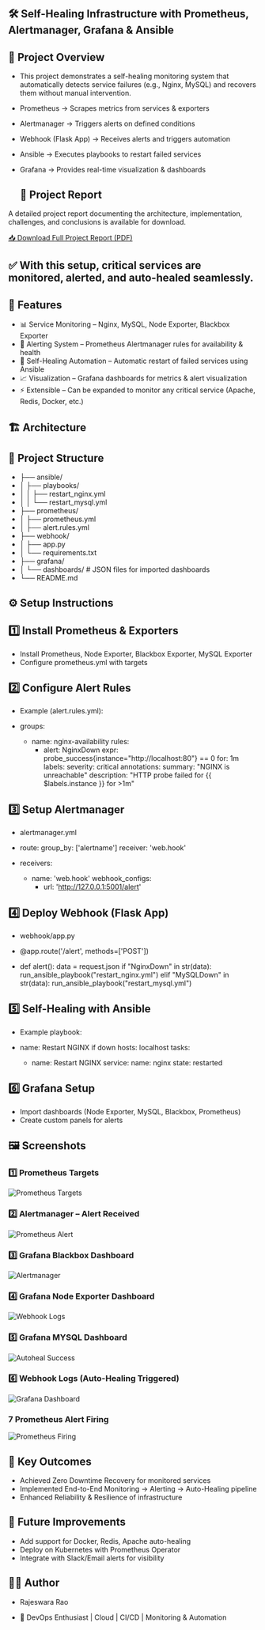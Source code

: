 ## 🛠️ Self-Healing Infrastructure with Prometheus, Alertmanager, Grafana & Ansible
## 📌 Project Overview

- This project demonstrates a self-healing monitoring system that automatically detects service failures (e.g., Nginx, MySQL) and recovers them without manual intervention.

- Prometheus → Scrapes metrics from services & exporters
- Alertmanager → Triggers alerts on defined conditions
- Webhook (Flask App) → Receives alerts and triggers automation
- Ansible → Executes playbooks to restart failed services
- Grafana → Provides real-time visualization & dashboards

  ## 📄 Project Report

A detailed project report documenting the architecture, implementation, challenges, and conclusions is available for download.

[📥 Download Full Project Report (PDF)](./docs/Project_Report.pdf)

## ✅ With this setup, critical services are monitored, alerted, and auto-healed seamlessly.

## 🚀 Features

- 📊 Service Monitoring – Nginx, MySQL, Node Exporter, Blackbox Exporter
- 🔔 Alerting System – Prometheus Alertmanager rules for availability & health
- 🤖 Self-Healing Automation – Automatic restart of failed services using Ansible
- 📈 Visualization – Grafana dashboards for metrics & alert visualization
- ⚡ Extensible – Can be expanded to monitor any critical service (Apache, Redis, Docker, etc.)
  
## 🏗️ Architecture

## 📂 Project Structure
- ├── ansible/
- │   ├── playbooks/
- │   │   ├── restart_nginx.yml
- │   │   └── restart_mysql.yml
- ├── prometheus/
- │   ├── prometheus.yml
- │   ├── alert.rules.yml
- ├── webhook/
- │   ├── app.py
- │   └── requirements.txt
- ├── grafana/
- │   └── dashboards/   # JSON files for imported dashboards
- └── README.md

## ⚙️ Setup Instructions
## 1️⃣ Install Prometheus & Exporters

- Install Prometheus, Node Exporter, Blackbox Exporter, MySQL Exporter
- Configure prometheus.yml with targets
  
## 2️⃣ Configure Alert Rules

- Example (alert.rules.yml):

- groups:
  - name: nginx-availability
    rules:
      - alert: NginxDown
        expr: probe_success{instance="http://localhost:80"} == 0
        for: 1m
        labels:
          severity: critical
        annotations:
          summary: "NGINX is unreachable"
          description: "HTTP probe failed for {{ $labels.instance }} for >1m"

## 3️⃣ Setup Alertmanager

- alertmanager.yml

- route:
   group_by: ['alertname']
  receiver: 'web.hook'

- receivers:
   - name: 'web.hook'
     webhook_configs:
      - url: 'http://127.0.0.1:5001/alert'

## 4️⃣ Deploy Webhook (Flask App)

- webhook/app.py

- @app.route('/alert', methods=['POST'])
- def alert():
    data = request.json
    if "NginxDown" in str(data):
        run_ansible_playbook("restart_nginx.yml")
    elif "MySQLDown" in str(data):
        run_ansible_playbook("restart_mysql.yml")

## 5️⃣ Self-Healing with Ansible

- Example playbook:

- name: Restart NGINX if down
  hosts: localhost
  tasks:
    - name: Restart NGINX
      service:
        name: nginx
        state: restarted

## 6️⃣ Grafana Setup

- Import dashboards (Node Exporter, MySQL, Blackbox, Prometheus)
- Create custom panels for alerts

## 🖼️ Screenshots  

### 1️⃣ Prometheus Targets  
![Prometheus Targets](./screenshots/Screenshot%20(1).png)  

### 2️⃣ Alertmanager – Alert Received  
![Prometheus Alert](./screenshots/Screenshot%20(2).png)  

### 3️⃣ Grafana Blackbox Dashboard
![Alertmanager](./screenshots/Screenshot%20(4).png)  

### 4️⃣ Grafana Node Exporter Dashboard  
![Webhook Logs](./screenshots/Screenshot%20(5).png)  

### 5️⃣ Grafana MYSQL Dashboard  
![Autoheal Success](./screenshots/Screenshot%20(6).png)  

### 6️⃣ Webhook Logs (Auto-Healing Triggered)  
![Grafana Dashboard](./screenshots/Screenshot%20(7).png) 

### 7 Prometheus Alert Firing 
![Prometheus Firing](./screenshots/Screenshot%20(8).png)


## 🌟 Key Outcomes

- Achieved Zero Downtime Recovery for monitored services
- Implemented End-to-End Monitoring → Alerting → Auto-Healing pipeline
- Enhanced Reliability & Resilience of infrastructure

## 📖 Future Improvements

- Add support for Docker, Redis, Apache auto-healing
- Deploy on Kubernetes with Prometheus Operator
- Integrate with Slack/Email alerts for visibility

## 👨‍💻 Author
- Rajeswara Rao

- 🚀 DevOps Enthusiast | Cloud | CI/CD | Monitoring & Automation



